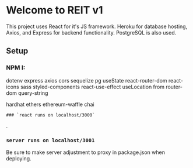 # Welcome to REIT v1

This project uses React for it's JS framework. Heroku for database hosting, Axios, and Express for backend functionality. PostgreSQL is also used. 

## Setup

### NPM I:
dotenv
express
axios
cors
sequelize
pg
useState
react-router-dom
react-icons
sass
styled-components
react-use-effect
useLocation from router-dom
query-string

hardhat
ethers
ethereum-waffle
chai



    ### `react runs on localhost/3000`

.

### `server runs on localhost/3001`

Be sure to make server adjustment to proxy in package.json when deploying. 